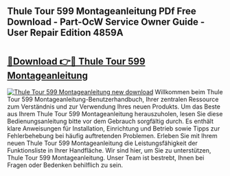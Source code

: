 ## Thule Tour 599 Montageanleitung PDf Free Download - Part-OcW Service Owner Guide - User Repair Edition 4859A

# <h2><a href="http://df6yer.blite.top/?on=Thule+Tour+599+Montageanleitung">🔗Download 👉🔴 Thule Tour 599 Montageanleitung</a></h2>

[![Thule Tour 599 Montageanleitung new download](https://i.imgur.com/lujVjoI.png)](http://df6yer.blite.top/?on=Thule+Tour+599+Montageanleitung)
Willkommen beim Thule Tour 599 Montageanleitung-Benutzerhandbuch, Ihrer zentralen Ressource zum Verständnis und zur Verwendung Ihres neuen Produkts. Um das Beste aus Ihrem Thule Tour 599 Montageanleitung herauszuholen, lesen Sie diese Bedienungsanleitung bitte vor dem Gebrauch sorgfältig durch. Es enthält klare Anweisungen für Installation, Einrichtung und Betrieb sowie Tipps zur Fehlerbehebung bei häufig auftretenden Problemen. Erleben Sie mit Ihrem neuen Thule Tour 599 Montageanleitung die Leistungsfähigkeit der Funktionsliste in Ihrer Handfläche. Wir sind hier, um Sie zu unterstützen, Thule Tour 599 Montageanleitung. Unser Team ist bestrebt, Ihnen bei Fragen oder Bedenken behilflich zu sein.
